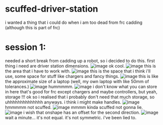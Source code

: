 # scuffed-driver-station
i wanted a thing that i could do when i am too dead from frc cadding (although this is part of frc) 

# session 1:
needed a short break from cadding up a robot, so i decided to do this. 
first thing i need are driver station dimensions.
![image](https://github.com/user-attachments/assets/95a4d6ee-5a6b-4190-9f42-5d7463406ddd)
ok cool. 
![image](https://github.com/user-attachments/assets/98fd1089-5f17-40b7-a22b-c97fee0d4afd)
this is the area that i have to work with. 
![image](https://github.com/user-attachments/assets/2e1ed8ac-ebe0-4083-b10e-77da66c4ee1c)
this is the space that i think i'll use, some space for stuff like chargers and fancy things. 
![image](https://github.com/user-attachments/assets/f2b6dfcb-7e56-4319-8ed5-eb9b8c8fa1f1)
this is like the approximate size of a laptop (well, my own laptop with like 50mm of tolerances.)
![image](https://github.com/user-attachments/assets/fe273471-6f74-43c9-9672-2c1859fb6696)
hummmmm.
![image](https://github.com/user-attachments/assets/203d578f-3ff7-4010-b097-87101162de11)
i don't know what you can store in here that's good for frc except chargers and maybe controllers, but yeah, storage !!!
ok so i realised that i probably don't need that much storage, so uhhhhhhhhhhhhhh
anyways. 
i think i might make handles. 
![image](https://github.com/user-attachments/assets/e1212669-6915-45b4-8668-a08a5c5c68c5)
hmmmmm not scuffed.
![image](https://github.com/user-attachments/assets/add950ec-740f-41ef-adaa-0303b2bbb8a1)
mmmm kinda scuffed not gonna lie. 
![image](https://github.com/user-attachments/assets/60b13b56-ae6c-4265-8b0f-7450d6acfc63)
i wish that onshape has an offset for the second direction. 
![image](https://github.com/user-attachments/assets/5cd5e5df-0617-4698-83b0-c2110ec09383)
wait a minute... it's not equal. it's not symmetric.
i've been lied to. 
